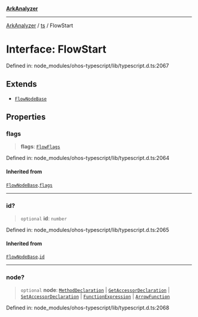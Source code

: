 [**ArkAnalyzer**](../../../../README.md)

***

[ArkAnalyzer](../../../../globals.md) / [ts](../README.md) / FlowStart

# Interface: FlowStart

Defined in: node\_modules/ohos-typescript/lib/typescript.d.ts:2067

## Extends

- [`FlowNodeBase`](FlowNodeBase.md)

## Properties

### flags

> **flags**: [`FlowFlags`](../enumerations/FlowFlags.md)

Defined in: node\_modules/ohos-typescript/lib/typescript.d.ts:2064

#### Inherited from

[`FlowNodeBase`](FlowNodeBase.md).[`flags`](FlowNodeBase.md#flags)

***

### id?

> `optional` **id**: `number`

Defined in: node\_modules/ohos-typescript/lib/typescript.d.ts:2065

#### Inherited from

[`FlowNodeBase`](FlowNodeBase.md).[`id`](FlowNodeBase.md#id)

***

### node?

> `optional` **node**: [`MethodDeclaration`](MethodDeclaration.md) \| [`GetAccessorDeclaration`](GetAccessorDeclaration.md) \| [`SetAccessorDeclaration`](SetAccessorDeclaration.md) \| [`FunctionExpression`](FunctionExpression.md) \| [`ArrowFunction`](ArrowFunction.md)

Defined in: node\_modules/ohos-typescript/lib/typescript.d.ts:2068

